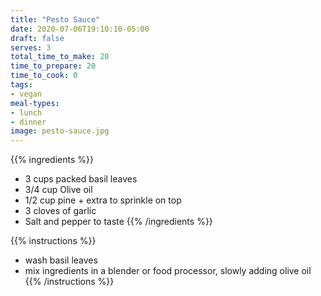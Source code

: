 ```yaml
---
title: "Pesto Sauce"
date: 2020-07-06T19:10:10-05:00
draft: false
serves: 3
total_time_to_make: 20
time_to_prepare: 20
time_to_cook: 0
tags:
- vegan
meal-types:
- lunch
- dinner
image: pesto-sauce.jpg
---
```


{{% ingredients %}}
- 3 cups packed basil leaves
- 3/4 cup Olive oil
- 1/2 cup pine + extra to sprinkle on top
- 3 cloves of garlic
- Salt and pepper to taste
{{% /ingredients %}}

{{% instructions %}}
- wash basil leaves
- mix ingredients in a blender or food processor, slowly adding olive oil
{{% /instructions %}}
